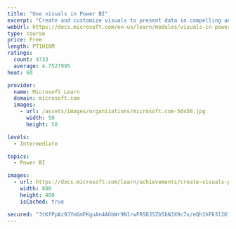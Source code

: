 ```yaml
---
title: "Use visuals in Power BI"
excerpt: "Create and customize visuals to present data in compelling and insightful ways."
webUrl: https://docs.microsoft.com/en-us/learn/modules/visuals-in-power-bi/
type: course
price: Free
length: PT1H16M
ratings:
  count: 4733
  average: 4.7527995
heat: 60

provider:
  name: Microsoft Learn
  domain: microsoft.com
  images:
    - url: /assets/images/organizations/microsoft.com-50x50.jpg
      width: 50
      height: 50

levels:
  - Intermediate

topics:
  - Power BI

images:
  - url: https://docs.microsoft.com/learn/achievements/create-visuals-power-bi-desktop-social.png
    width: 800
    height: 400
    isCached: true

secured: "3tKfPpAz9JYmGmFKguAn4AGbWr9N1rwFRSDJSZb5bNJX9c7x/eQh1hFk3l2KfpNnGw1tgElGV4wXkv4CaTGULxzXXFHSfCrVl+2ImZRr+Jwido02yF0CDEVGZdWwNlSxkw7hbO+p2Jn9iMMs2/PSh1Yf574sQ09taPZyze/jQmcQSLiE8ldywDg7wz3WZX6zZoGtlfVs+KaJRe4EnO1RqLzsLAxATT+3S/dzFzehQTt/uZutairSR4EWcMcEbNHPdrB0E7V5nCCJA0nmfOLJBu1FQgMERjoM13IKvO7gpSHAnqLgDJJZmx7qMpTtOfo+prXp1HfNa5+HBuo9cqJGxv+af44sLBywha+FTx8005mvmGykqBpTjsNitEKgVFv5POiOyOjLCfXFYG5zMg2ovq/xb+pe20T+wwoqzyO4GY4=;fvkSslO0nY23Vv3j/bi5dA=="
---
```


